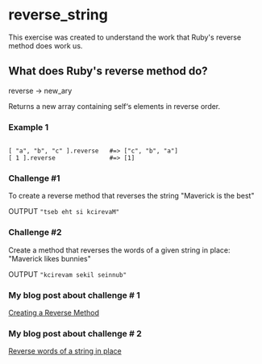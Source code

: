 reverse_string
==============

This exercise was created to understand the work that Ruby's reverse method does work us.

<h2>What does Ruby's reverse method do?</h2>

<p>reverse → new_ary</p>
<p>Returns a new array containing self‘s elements in reverse order.</p>

<h3>Example 1</h3>

<code>
[ "a", "b", "c" ].reverse   #=> ["c", "b", "a"]
[ 1 ].reverse               #=> [1]</code>

<h3>Challenge #1</h3>

<p>To create a reverse method that reverses the string "Maverick is the best"</p>

OUTPUT
<code>"tseb eht si kcirevaM"</code>

<h3>Challenge #2</h3>

<p>Create a method that reverses the words of a given string in place: "Maverick likes bunnies"</p>

OUTPUT
<code>"kcirevam sekil seinnub"</code>


<h3>My blog post about challenge # 1</h3>

[Creating a Reverse Method](http://sneakingrocky.tumblr.com/post/98365505215/creating-a-ruby-reverse-method-from-scratch)

<h3>My blog post about challenge # 2</h3>

[Reverse words of a string in place](http://sneakingrocky.tumblr.com/post/100043798915/challenge-2-reverse-words-of-a-string-in-place)
















